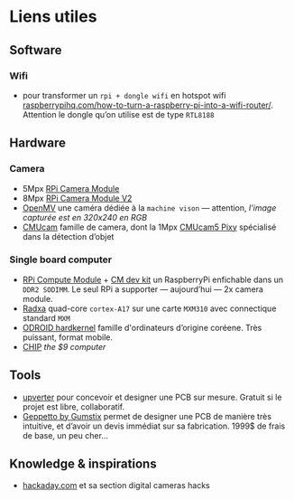 # Liens utiles

## Software

### Wifi
- pour transformer un `rpi + dongle wifi` en hotspot wifi [raspberrypihq.com/how-to-turn-a-raspberry-pi-into-a-wifi-router/](http://raspberrypihq.com/how-to-turn-a-raspberry-pi-into-a-wifi-router/). Attention le dongle qu’on utilise est de type `RTL8188`

## Hardware

### Camera

- 5Mpx [RPi Camera Module](https://www.raspberrypi.org/products/camera-module/)
- 8Mpx [RPi Camera Module V2](https://www.raspberrypi.org/products/camera-module-v2/)
- [OpenMV](https://openmv.io/) une caméra dédiée à la `machine vison` — attention, *l’image capturée est en 320x240 en RGB*
- [CMUcam](http://www.cmucam.org/) famille de camera, dont la 1Mpx [CMUcam5 Pixy](http://www.cmucam.org/projects/cmucam5/wiki) spécialisé dans la détection d’objet

### Single board computer

- [RPi Compute Module](https://www.raspberrypi.org/products/compute-module) + [CM dev kit](https://www.raspberrypi.org/products/compute-module-development-kit/) un RaspberryPi enfichable dans un `DDR2 SODIMM`. Le seul RPi a supporter — aujourd’hui — 2x camera module.
- [Radxa](http://wiki.radxa.com/Rock2/som) quad-core `cortex-A17` sur une carte `MXM310` avec connectique standard `MXM` 
- [ODROID hardkernel](http://www.hardkernel.com/main/main.php) famille d'ordinateurs d’origine coréene. Très puissant, format mobile. 
- [CHIP](https://getchip.com/) *the $9 computer*  


## Tools

- [upverter](https://upverter.com/) pour concevoir et designer une PCB sur mesure. Gratuit si le projet est libre, collaboratif. 
- [Geppetto by Gumstix](https://geppetto.gumstix.com) permet de designer une PCB de manière très intuitive, et d’avoir un devis immédiat sur sa fabrication. 1999$ de frais de base, un peu cher... 

## Knowledge & inspirations

- [hackaday.com](https://hackaday.com/category/digital-cameras-hacks/) et sa section digital cameras hacks